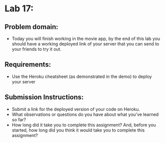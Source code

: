 # Lab 17:

## Problem domain:
* Today you will finish working in the movie app, by the end of this lab you should have a working deployed link of your server that you can send to your friends to try it out.

## Requirements:
* Use the Heroku cheatsheet (as demonstrated in the demo) to deploy your server

## Submission Instructions:
- Submit a link for the deployed version of your code on Heroku.
- What observations or questions do you have about what you’ve learned so far?
- How long did it take you to complete this assignment? And, before you started, how long did you think it would take you to complete this assignment?